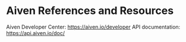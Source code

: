 # Aiven References and Resources
Aiven Developer Center: https://aiven.io/developer
API documentation: https://api.aiven.io/doc/
